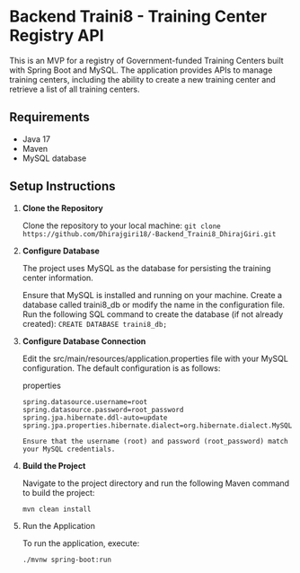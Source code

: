 # Backend Traini8 - Training Center Registry API

This is an MVP for a registry of Government-funded Training Centers built with Spring Boot and MySQL. The application provides APIs to manage training centers, including the ability to create a new training center and retrieve a list of all training centers.

## Requirements

- Java 17
- Maven
- MySQL database

## Setup Instructions

1. **Clone the Repository**

   Clone the repository to your local machine:
   `git clone https://github.com/Dhirajgiri18/-Backend_Traini8_DhirajGiri.git`

2. **Configure Database**

   The project uses MySQL as the database for persisting the training center information.
   
   Ensure that MySQL is installed and running on your machine.
   Create a database called traini8_db or modify the name in the configuration file.
   Run the following SQL command to create the database (if not already created):
   `CREATE DATABASE traini8_db;`

3. **Configure Database Connection**

   Edit the src/main/resources/application.properties file with your MySQL configuration. The default configuration is as follows:
   
   properties
   
   ```spring.datasource.url=jdbc:mysql://localhost:3306/traini8_db
   spring.datasource.username=root
   spring.datasource.password=root_password
   spring.jpa.hibernate.ddl-auto=update
   spring.jpa.properties.hibernate.dialect=org.hibernate.dialect.MySQL8Dialect```
   
   Ensure that the username (root) and password (root_password) match your MySQL credentials.

5. **Build the Project**

   Navigate to the project directory and run the following Maven command to build the project:

   `mvn clean install`

6. Run the Application

   To run the application, execute:

   `./mvnw spring-boot:run`
